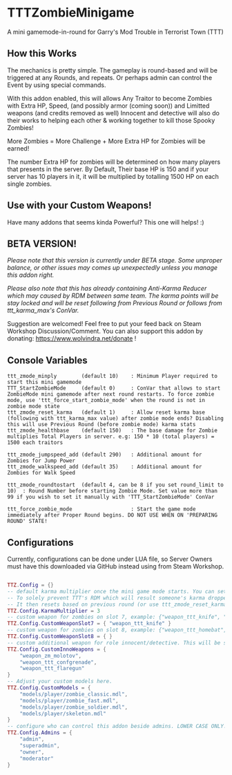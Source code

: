 # TTTZombieMinigame
A mini gamemode-in-round for Garry's Mod Trouble in Terrorist Town (TTT)

## How this Works
The mechanics is pretty simple. The gameplay is round-based and will be triggered at any Rounds, and repeats. Or perhaps admin can
control the Event by using special commands.

With this addon enabled, this will allows Any Traitor to become Zombies with Extra HP, Speed, (and possibly armor (coming soon)) and Limitted weapons (and credits removed as well)
Innocent and detective will also do their works to helping each other & working together to kill those Spooky Zombies!

More Zombies = More Challenge + More Extra HP for Zombies will be earned!

The number Extra HP for zombies will be determined on how many players that presents in the server. By Default, Their base HP is 150 and if your server has 10 players in it, it will be multiplied by totalling 1500 HP on each single zombies.

## Use with your Custom Weapons!

Have many addons that seems kinda Powerful? This one will helps! :)

## BETA VERSION!

*Please note that this version is currently under BETA stage. Some unproper balance, or other issues may comes up unexpectedly unless you manage this addon right.*

*Please also note that this has already containing Anti-Karma Reducer which may caused by RDM between same team. The karma points will be stay locked and will be reset
following from Previous Round or follows from ttt_karma_max's ConVar.*

Suggestion are welcomed! Feel free to put your feed back on Steam Workshop Discussion/Comment. You can also support this addon by donating: https://www.wolvindra.net/donate !

## Console Variables
```
ttt_zmode_minply 		(default 10) 	: Minimum Player required to start this mini gamemode
TTT_StartZombieMode 	(default 0) 	: ConVar that allows to start ZombieMode mini gamemode after next round restarts. To force zombie mode, use 'ttt_force_start_zombie_mode' when the round is not in zombie mode state
ttt_zmode_reset_karma   (default 1) 	: Allow reset karma base (following with ttt_karma_max value) after zombie mode ends? Disabling this will use Previous Round (before zombie mode) karma stats
ttt_zmode_healthbase 	(default 150) 	: The base damage for Zombie multiplies Total Players in server. e.g: 150 * 10 (total players) = 1500 each traitors

ttt_zmode_jumpspeed_add (default 290)   : Additional amount for Zombies for Jump Power
ttt_zmode_walkspeed_add (default 35)	: Additional amount for Zombies for Walk Speed

ttt_zmode_roundtostart 	(default 4, can be 8 if you set round_limit to 10)	: Round Number before starting Zombie Mode. Set value more than 99 if you wish to set it manually with 'TTT_StartZombieMode' ConVar

ttt_force_zombie_mode					: Start the game mode immediately after Proper Round begins. DO NOT USE WHEN ON 'PREPARING ROUND' STATE!
```

## Configurations
Currently, configurations can be done under LUA file, so Server Owners must have this downloaded via GitHub instead using from Steam Workshop.
```lua

TTZ.Config = {}
-- default karma multiplier once the mini game mode starts. You can set it to "1" to keep as default following with your ttt_karma_max's value.
-- To solely prevent TTT's RDM which will result someone's karma dropped to 0, any RDM attempts while this mode is active WILL locks their karma at >= 1000 points until the round ends.
-- It then resets based on previous round (or use ttt_zmode_reset_karma 1) or ttt_karma_max's default value (or use ttt_zmode_reset_karma 0).
TTZ.Config.KarmaMultiplier = 3
-- custom weapon for zombies on slot 7, example: {"weapon_ttt_knife", "weapon_firemagic"}... Be sure this must be Traitor Equipable Items and Not Spawnable items!
TTZ.Config.CustomWeaponSlot7 = { "weapon_ttt_knife" }
-- custom weapon for zombies on slot 8, example: {"weapon_ttt_homebat", "weapon_ttt_traitor_lightsaber"}... Be sure this must be Traitor Equipable Items and Not Spawnable items!
TTZ.Config.CustomWeaponSlot8 = { }
-- custom additional weapon for role innocent/detective. This will be selected Randomly, even though player can still get weapons. Keep in mind to keep low amount as possible.
TTZ.Config.CustomInnoWeapons = {
	"weapon_zm_molotov",
	"weapon_ttt_confgrenade",
	"weapon_ttt_flaregun"
}
-- Adjust your custom models here.
TTZ.Config.CustomModels = {
	"models/player/zombie_classic.mdl",
	"models/player/zombie_fast.mdl",
	"models/player/zombie_soldier.mdl",
	"models/player/skeleton.mdl"
}
-- configure who can control this addon beside admins. LOWER CASE ONLY!
TTZ.Config.Admins = {
	"admin",
	"superadmin",
	"owner",
	"moderator"
}

```